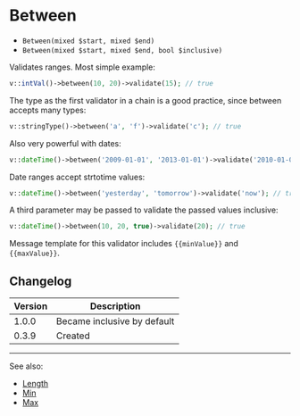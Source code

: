 # Between

- `Between(mixed $start, mixed $end)`
- `Between(mixed $start, mixed $end, bool $inclusive)`

Validates ranges. Most simple example:

```php
v::intVal()->between(10, 20)->validate(15); // true
```

The type as the first validator in a chain is a good practice,
since between accepts many types:

```php
v::stringType()->between('a', 'f')->validate('c'); // true
```

Also very powerful with dates:

```php
v::dateTime()->between('2009-01-01', '2013-01-01')->validate('2010-01-01'); // true
```

Date ranges accept strtotime values:

```php
v::dateTime()->between('yesterday', 'tomorrow')->validate('now'); // true
```

A third parameter may be passed to validate the passed values inclusive:

```php
v::dateTime()->between(10, 20, true)->validate(20); // true
```

Message template for this validator includes `{{minValue}}` and `{{maxValue}}`.

## Changelog

Version | Description
--------|-------------
  1.0.0 | Became inclusive by default
  0.3.9 | Created

***
See also:

- [Length](Length.md)
- [Min](Min.md)
- [Max](Max.md)

